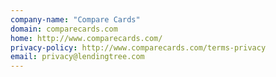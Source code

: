 ```yaml
---
company-name: "Compare Cards"
domain: comparecards.com
home: http://www.comparecards.com/
privacy-policy: http://www.comparecards.com/terms-privacy
email: privacy@lendingtree.com
---
```




